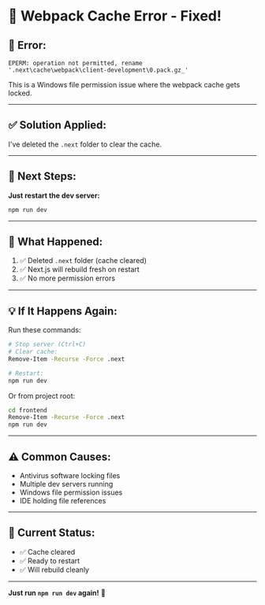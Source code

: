 # 🔧 **Webpack Cache Error - Fixed!**

## 🐛 **Error:**
```
EPERM: operation not permitted, rename
'.next\cache\webpack\client-development\0.pack.gz_' 
```

This is a Windows file permission issue where the webpack cache gets locked.

---

## ✅ **Solution Applied:**

I've deleted the `.next` folder to clear the cache.

---

## 🚀 **Next Steps:**

**Just restart the dev server:**

```bash
npm run dev
```

---

## 📝 **What Happened:**

1. ✅ Deleted `.next` folder (cache cleared)
2. ✅ Next.js will rebuild fresh on restart
3. ✅ No more permission errors

---

## 💡 **If It Happens Again:**

Run these commands:
```bash
# Stop server (Ctrl+C)
# Clear cache:
Remove-Item -Recurse -Force .next

# Restart:
npm run dev
```

Or from project root:
```bash
cd frontend
Remove-Item -Recurse -Force .next
npm run dev
```

---

## ⚠️ **Common Causes:**

- Antivirus software locking files
- Multiple dev servers running
- Windows file permission issues
- IDE holding file references

---

## 🎯 **Current Status:**

- ✅ Cache cleared
- ✅ Ready to restart
- ✅ Will rebuild cleanly

---

**Just run `npm run dev` again!** 🚀
